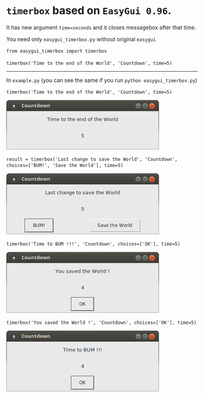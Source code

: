 
# `timerbox` based on `EasyGui 0.96`.

It has new argument `time=seconds` and it closes messagebox after that time.

You need only `easygui_timerbox.py` without original `easygui`

    from easygui_timerbox import timerbox
    
    timerbox('Time to the end of the World', 'Countdown', time=5)
    
---

In `example.py` (you can see the same if you run `python easygui_timerbox.py`)


    timerbox('Time to the end of the World', 'Countdown', time=5)


![#1](images/screenshot-1.png?raw=true)   

    result = timerbox('Last change to save the World', 'Countdown', choices=['BUM!', 'Save the World'], time=5)

![#1](images/screenshot-2.png?raw=true)   

    timerbox('Time to BUM !!!', 'Countdown', choices=['OK'], time=5)

![#1](images/screenshot-3.png?raw=true)   

    timerbox('You saved the World !', 'Countdown', choices=['OK'], time=5)

![#1](images/screenshot-4.png?raw=true)   
